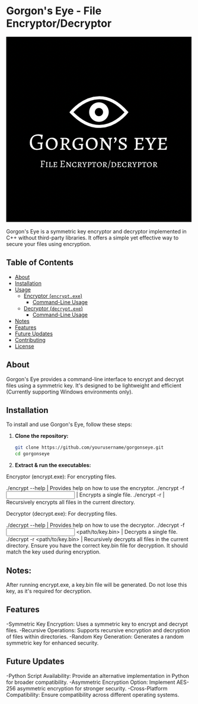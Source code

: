 # Gorgon's Eye - File Encryptor/Decryptor

![Gorgon's Eye Logo](logo.PNG)

Gorgon's Eye is a symmetric key encryptor and decryptor implemented in C++ without third-party libraries. It offers a simple yet effective way to secure your files using encryption.

## Table of Contents

- [About](#about2)
- [Installation](#installation)
- [Usage](#usage)
  - [Encryptor (`encrypt.exe`)](#encryptor-encryptexe)
    - [Command-Line Usage](#command-line-usage)
  - [Decryptor (`decrypt.exe`)](#decryptor-decryptexe)
    - [Command-Line Usage](#command-line-usage-1)
- [Notes](#notes)
- [Features](#features)
- [Future Updates](#future-updates)
- [Contributing](#contributing)
- [License](#license)

## About

Gorgon's Eye provides a command-line interface to encrypt and decrypt files using a symmetric key. It's designed to be lightweight and efficient (Currently supporting Windows environments only).

## Installation

To install and use Gorgon's Eye, follow these steps:

1. **Clone the repository:**

   ```bash
   git clone https://github.com/yourusername/gorgonseye.git
   cd gorgonseye

2. **Extract & run the executables:**

Encryptor (encrypt.exe): For encrypting files.

./encrypt --help | Provides help on how to use the encryptor.
./encrypt -f <input file> | Encrypts a single file.
./encrypt -r | Recursively encrypts all files in the current directory.

Decryptor (decrypt.exe): For decrypting files.

./decrypt --help | Provides help on how to use the decryptor.
./decrypt -f <input file> <path/to/key.bin> | Decrypts a single file.
./decrypt -r <path/to/key.bin> | Recursively decrypts all files in the current directory.
Ensure you have the correct key.bin file for decryption. It should match the key used during encryption.

## Notes:
After running encrypt.exe, a key.bin file will be generated. Do not lose this key, as it's required for decryption.

## Features
-Symmetric Key Encryption: Uses a symmetric key to encrypt and decrypt files.
-Recursive Operations: Supports recursive encryption and decryption of files within directories.
-Random Key Generation: Generates a random symmetric key for enhanced security.

## Future Updates
-Python Script Availability: Provide an alternative implementation in Python for broader compatibility.
-Asymmetric Encryption Option: Implement AES-256 asymmetric encryption for stronger security.
-Cross-Platform Compatibility: Ensure compatibility across different operating systems.
